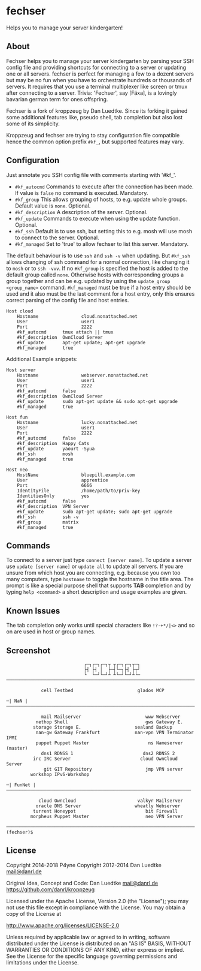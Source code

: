 fechser
=========

Helps you to manage your server kindergarten!


About
-----

Fechser helps you to manage your server kindergarten by parsing your
SSH config file and providing shortcuts for connecting to a server or
updating one or all servers. fechser is perfect for managing a few to
a dozent servers but may be no fun when you have to orchestrate hundreds
or thousands of servers. It requires that you use a terminal multiplexer
like screen or tmux after connecting to a server.
Trivia: 'Fechser', say [Fäxa], is a lovingly bavarian german term for ones offspring.

Fechser is a fork of kroppzeug by Dan Luedtke. Since its forking it gained
some additional features like, pseudo shell, tab completion but also lost some of its simplicity.

Kroppzeug and fechser are trying to stay configuration file compatible
hence the common option prefix ``#kf_``, but supported features may vary.


Configuration
-------------

Just annotate you SSH config file with comments starting with '#kf_'.

* ``#kf_autocmd`` Commands to execute after the connection has been made.
 If value is ``false`` no command is executed. Mandatory.
* ``#kf_group`` This allows grouping of hosts, to e.g. update whole
 groups. Default value is ``none``. Optional.
* ``#kf_description`` A description of the server. Optional.
* ``#kf_update`` Commands to execute when using the update function.
 Optional.
* ``#kf_ssh`` Default is to use ssh, but setting this to e.g. mosh will
 use mosh to connect to the server. Optional.
* ``#kf_managed`` Set to 'true' to allow fechser to list this server.
 Mandatory.

The default behaviour is to use ``ssh`` and ``ssh -v`` when updating.
But ``#kf_ssh`` allows changing of ssh command for a normal connection,
 like changing it to ``mosh`` or to ``ssh -vvv``.
If no ``#kf_group`` is specified the host is added to the default group
 called ``none``. Otherwise hosts with corresponding groups a group together
  and can be e.g. updated by using the ``update_group <group_name>`` command.
``#kf_managed`` must be true if a host entry should be used and it also
 must be the last comment for a host entry, only this ensures correct parsing
  of the config file and host entries.


````
Host cloud
    Hostname                cloud.nonattached.net
    User                    user1
    Port                    2222
    #kf_autocmd      tmux attach || tmux
    #kf_description  OwnCloud Server
    #kf_update       apt-get update; apt-get upgrade
    #kf_managed      true
````

Additional Example snippets:

````
Host server
    Hostname                webserver.nonattached.net
    User                    user1
    Port                    2222
    #kf_autocmd      false
    #kf_description  OwnCloud Server
    #kf_update       sudo apt-get update && sudo apt-get upgrade
    #kf_managed      true
````

````
Host fun
    Hostname                lucky.nonattached.net
    User                    user1
    Port                    2222
    #kf_autocmd      false
    #kf_description  Happy Cats
    #kf_update       yaourt -Syua
    #kf_ssh          mosh
    #kf_managed      true
````

````
Host neo
    HostName                bluepill.example.com
    User                    apprentice
    Port                    6666
    IdentityFile            /home/path/to/priv-key
    IdentitiesOnly          yes
    #kf_autocmd      false
    #kf_description  VPN Server
    #kf_update       sudo apt-get update; sudo apt-get upgrade
    #kf_ssh          ssh -v
    #kf_group        matrix
    #kf_managed      true
````


Commands
--------
To connect to a server just type ``connect [server name]``.
To update a server use ``update [server name]`` or ``update all`` to update
all servers. If you are unsure from which host you are connecting, e.g.
because you own too many computers, type ``hostname`` to toggle the hostname
in the title area. The prompt is like a special purpose shell that supports
**TAB** completion and by typing ``help <command>`` a short description and
usage examples are given.


Known Issues
------------
The tab completion only works until special characters like ``!?-+*/|<>`` and
so on are used in host or group names.


Screenshot
----------
````
                             ┌─┐┌─┐┌─┐┬ ┬┌─┐┌─┐┬─┐
                             ├┤ ├┤ │  ├─┤└─┐├┤ ├┬┘
                             └  └─┘└─┘┴ ┴└─┘└─┘┴└─
────────────────────────────────────────────────────────────────────────────────

             cell Testbed                        glados MCP

─| NaN |────────────────────────────────────────────────────────────────────────

             mail Mailserver                        www Webserver
           nethop Shell                             gws Gateway E.
          storage Storage E.                    sealand Backup
           nan-gw Gateway Frankfurt             nan-vpn VPN Terminator IPMI
           puppet Puppet Master                      ns Nameserver (master)
             dns1 RDNSS 1                          dns2 RDNSS 2
          irc IRC Server                          cloud OwnCloud Server
              git GIT Repository                    jmp VPN server
         workshop IPv6-Workshop

─| FunNet |─────────────────────────────────────────────────────────────────────

            cloud Owncloud                       valkyr Mailserver
           oracle DNS Server                    wheatly Webserver
          turrent Honeypot                          bit Firewall
         morpheus Puppet Master                     neo VPN Server

────────────────────────────────────────────────────────────────────────────────
(fechser)$
````

License
-------

Copyright 2014-2018 P4yne
Copyright 2012-2014 Dan Luedtke <mail@danrl.de>

Original Idea, Concept and Code:
  Dan Luedtke <mail@danrl.de>
  https://github.com/danrl/kroppzeug

Licensed under the Apache License, Version 2.0 (the "License");
you may not use this file except in compliance with the License.
You may obtain a copy of the License at

  http://www.apache.org/licenses/LICENSE-2.0

Unless required by applicable law or agreed to in writing, software
distributed under the License is distributed on an "AS IS" BASIS,
WITHOUT WARRANTIES OR CONDITIONS OF ANY KIND, either express or implied.
See the License for the specific language governing permissions and
limitations under the License.
